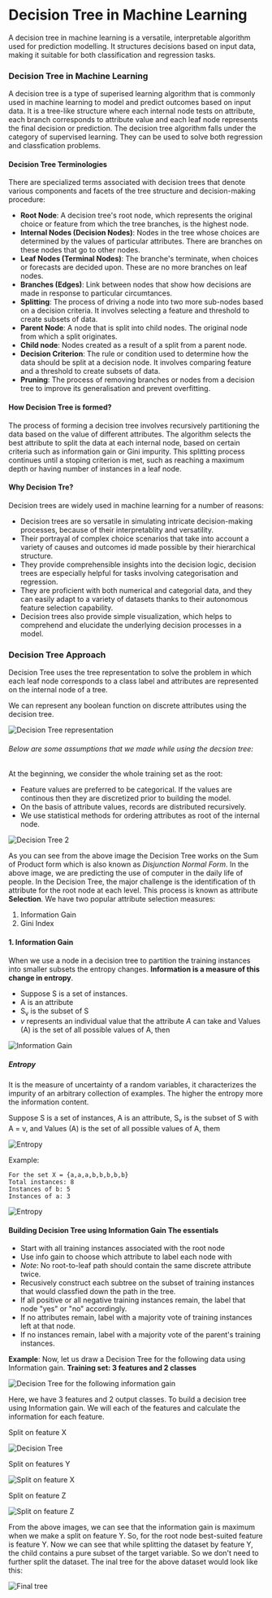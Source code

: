 # Decision Tree in Machine Learning

A decision tree in machine learning is a versatile, interpretable algorithm used for prediction modelling. It structures decisions based on input data, making it suitable for both classification and regression tasks. 


### Decision Tree in Machine Learning

A decision tree is a type of superised learning algorithm that is commonly used in machine learning to model and predict outcomes based on input data. It is a tree-like structure where each internal node tests on attribute, each branch corresponds to attribute value and each leaf node represents the final decision or prediction. The decision tree algorithm falls under the category of supervised learning. They can be used to solve both regression and classfication problems.

####  Decision Tree Terminologies

There are specialized terms associated with decision trees that denote various components and facets of the tree structure and decision-making procedure:

- **Root Node**: A decision tree's root node, which represents the original choice or feature from which the tree branches, is the highest node.
- **Internal Nodes (Decision Nodes)**: Nodes in the tree whose choices are determined by the values of particular attributes. There are branches on these nodes that go to other nodes.
- **Leaf Nodes (Terminal Nodes)**: The branche's terminate, when choices or forecasts are decided upon. These are no more branches on leaf nodes.
- **Branches (Edges)**: Link between nodes that show how decisions are made in response to particular circumtances.
- **Splitting**: The process of driving a node into two more sub-nodes based on a decision criteria. It involves selecting a feature and threshold to create subsets of data.
- **Parent Node**: A node that is split into child nodes. The original node from which a split originates.
- **Child node**: Nodes created as a result of a split from a parent node.
- **Decision Criterion**: The rule or condition used to determine how the data should be split at a decision node. It involves comparing feature and a threshold to create subsets of data.
- **Pruning**: The process of removing branches or nodes from a decision tree to improve its generalisation and prevent overfitting.


#### How Decision Tree is formed?

The process of forming a decision tree involves recursively partitioning the data based on the value of different attributes. The algorithm selects the best attribute to split the data at each internal node, based on certain criteria such as information gain or Gini impurity. This splitting process continues until a stoping criterion is met, such as reaching a maximum depth or having number of instances in a leaf node.


#### Why Decision Tre?

Decision trees are widely used in machine learning for a number of reasons:

- Decision trees are so versatile in simulating intricate decision-making processes, because of their interpretablity and versatility.
- Their portrayal of complex choice scenarios that take into account a variety of causes and outcomes id made possible by their hierarchical structure.
- They provide comprehensible insights into the decision logic, decision trees are especially helpful for tasks involving categorisation and  regression.
- They are proficient with both numerical and categorial data, and they can easily adapt to a variety of datasets thanks to their autonomous feature selection capability.
- Decision trees also provide simple visualization, which helps to comprehend and elucidate the underlying decision processes in a model.



### Decision Tree Approach

Decision Tree uses the tree representation to solve the problem in which each leaf node corresponds to a class label and attributes are represented on the internal node of a tree.

We can represent any boolean function on discrete attributes using the decision tree.

![Decision Tree representation](../../assets/decision-tree-1.png)

###### Below are some assumptions that we made while using the decsion tree:

At the beginning, we consider the whole training set as the root:

- Feature values are preferred to be categorical. If the values are continous then they are discretized prior to building the model.
- On the basis of attribute values, records are distributed recursively.
- We use statistical methods for ordering attributes as root of the internal node.

![Decision Tree 2](../../assets/decision-tree-2.png)

As you can see from the above image the Decision Tree works on the Sum of Product form which is also known as *Disjunction Normal Form*. In the above image, we are predicting the use of computer in the daily life of people. In the Decision Tree, the major challenge is the identification of th attribute for the root node at each level. This process is known as attribute **Selection**. We have two popular attribute selection measures:


1. Information  Gain
2. Gini Index


#### 1. Information Gain

When we use a node in a decision tree to partition the training instances into smaller subsets the entropy changes. **Information is a measure of this change in entropy**.

- Suppose S is a set of instances.
- A is an attribute
- S<sub>v</sub> is the subset of S
- *v* represents an individual value that the attribute *A* can take and Values (A) is the set of all possible values of A, then

![Information Gain](../../assets/information-gain-formula-2.png)



##### Entropy

It is the measure of uncertainty of a random variables, it characterizes the impurity of an arbitrary collection of examples. The higher the entropy more the information content.

Suppose S is a set of instances, A is an attribute, S<sub>v</sub> is the subset of S with A = v, and Values (A) is the set of all possible values of A, them

![Entropy](../../assets/entropy-formula-2.png)


Example:

```
For the set X = {a,a,a,b,b,b,b,b}
Total instances: 8
Instances of b: 5
Instances of a: 3
```

![Entropy](../../assets/entropy-formula-3.png)


#### Building Decision Tree using Information Gain The essentials

- Start with all training instances associated with the root node
- Use info gain to choose which attribute to label each node with
- *Note*: No root-to-leaf path should contain the same discrete attribute twice.
- Recusively construct each subtree on the subset of training instances that would classfied down the path in the tree.
- If all positive or all negative training instances remain, the label that node "yes" or "no" accordingly.
- If no attributes remain, label with a majority vote of training instances left at that node.
- If no instances remain, label with a majority vote of the parent's training instances.

**Example**: Now, let us draw a Decision Tree for the following data using Information gain. **Training set: 3 features and 2 classes**

![Decision Tree for the following information gain](../../assets/decision-tree-for-information-gain.png)

Here, we have 3 features and 2 output classes. To build a decision tree using Information gain. We will each of the features and calculate the information for each feature.


Split on feature X

![Decision Tree](../../assets/decision-tree-4.png)


Split on features Y

![Split on feature X](../../assets/decision-tree-5.png)


Split on feature Z

![Split on feature Z](../../assets/decision-tree-6.png)

From the above images, we can see that the information gain is maximum when we make a split on feature Y. So, for the root node best-suited feature is feature Y. Now we can see that while splitting the dataset by feature Y, the child contains a pure subset of the target variable. So we don't need to further split the dataset. The inal tree for the above dataset would look like this:

![Final tree](../../assets/decision-tree-7.png)